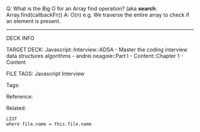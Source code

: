 Q: What is the Big O for an Array find operation? (aka **search**: Array.find(callbackFn))
A: O(n)
e.g. We traverse the entire array to check if an element is present.
<!--ID: 1689972344198-->



---

DECK INFO

TARGET DECK: Javascript::Interview::ADSA - Master the coding interview data structures algorithms - andrei neagoie::Part I - Content::Chapter 1 - Content

FILE TAGS: Javascript Interview

Tags:

Reference:

Related:

```dataview
LIST
where file.name = this.file.name
```
